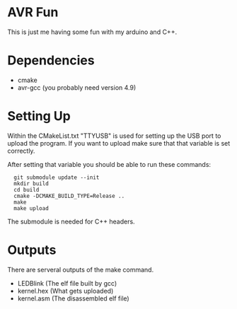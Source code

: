 AVR Fun
=======

This is just me having some fun with my arduino and C++.

Dependencies
============
* cmake
* avr-gcc (you probably need version 4.9)

Setting Up
==========

Within the CMakeList.txt "TTYUSB" is used for setting up the USB port to upload 
the program. If you want to upload make sure that that variable is set 
correctly.

After setting that variable you should be able to run these commands:

```
  git submodule update --init
  mkdir build
  cd build
  cmake -DCMAKE_BUILD_TYPE=Release ..
  make
  make upload
```

The submodule is needed for C++ headers.

Outputs
=======
There are serveral outputs of the make command.

* LEDBlink (The elf file built by gcc)
* kernel.hex (What gets uploaded)
* kernel.asm (The disassembled elf file)
